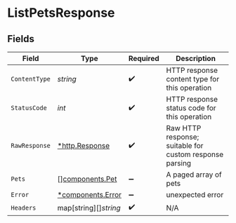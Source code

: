 # ListPetsResponse


## Fields

| Field                                                   | Type                                                    | Required                                                | Description                                             |
| ------------------------------------------------------- | ------------------------------------------------------- | ------------------------------------------------------- | ------------------------------------------------------- |
| `ContentType`                                           | *string*                                                | :heavy_check_mark:                                      | HTTP response content type for this operation           |
| `StatusCode`                                            | *int*                                                   | :heavy_check_mark:                                      | HTTP response status code for this operation            |
| `RawResponse`                                           | [*http.Response](https://pkg.go.dev/net/http#Response)  | :heavy_check_mark:                                      | Raw HTTP response; suitable for custom response parsing |
| `Pets`                                                  | [][components.Pet](../../models/components/pet.md)      | :heavy_minus_sign:                                      | A paged array of pets                                   |
| `Error`                                                 | [*components.Error](../../models/components/error.md)   | :heavy_minus_sign:                                      | unexpected error                                        |
| `Headers`                                               | map[string][]*string*                                   | :heavy_check_mark:                                      | N/A                                                     |